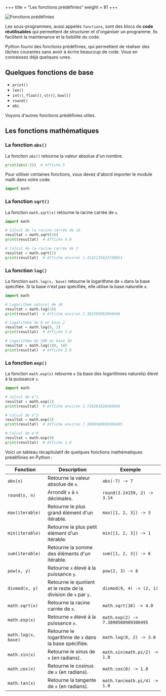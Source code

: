 +++
title = "Les fonctions prédéfinies"
weight = 81
+++

![Fonctions prédéfinies](../fn-predefinies.jpeg?width=25vw)

Les sous-programmes, aussi appelés `fonctions`, sont des blocs de **code réutilisables** qui permettent de structurer et d'organiser un programme. Ils facilitent la maintenance et la lisibilité du code. 

Python fourni des fonctions prédéfinies, qui permettent de réaliser des tâches courantes sans avoir à écrire beaucoup de code. Vous en connaissez déjà quelques-unes.

## Quelques fonctions de base

- `print()`
- `len()`
- `int()`, `float()`, `str()`, `bool()`
- `round()`
- etc.

Voyons d'autres fonctions prédéfinies utiles.

## Les fonctions mathématiques

### La fonction `abs()`

La fonction `abs()` retourne la valeur absolue d'un nombre.

```python
print(abs(-5))  # Affiche 5
```

Pour utiliser certaines fonctions, vous devez d'abord importer le module math dans votre code.

```python
import math
```

### La fonction `sqrt()`

La fonction `math.sqrt(x)` retourne la racine carrée de `x`.

```python
import math

# Calcul de la racine carrée de 16
resultat = math.sqrt(16)
print(resultat)  # Affiche 4.0

# Calcul de la racine carrée de 2
resultat = math.sqrt(2)
print(resultat)  # Affiche environ 1.4142135623730951
```

### La fonction `log()`

La fonction `math.log(x, base)` retourne le logarithme de `x` dans la base spécifiée. Si la base n'est pas spécifiée, elle utilise la base naturelle `e`.

```python
import math

# Logarithme naturel de 10
resultat = math.log(10)
print(resultat)  # Affiche environ 2.302585092994046

# Logarithme de 8 en base 2
resultat = math.log(8, 2)
print(resultat)  # Affiche 3.0

# Logarithme de 100 en base 10
resultat = math.log(100, 10)
print(resultat)  # Affiche 2.0
```

### La fonction `exp()`

La fonction `math.exp(x)` retourne `e` (la base des logarithmes naturels) élevé à la puissance `x`.


```python
import math

# Calcul de e^1
resultat = math.exp(1)
print(resultat)  # Affiche environ 2.718281828459045

# Calcul de e^2
resultat = math.exp(2)
print(resultat)  # Affiche environ 7.3890560989306495

# Calcul de e^0
resultat = math.exp(0)
print(resultat)  # Affiche 1.0
```

Voici un tableau récapitulatif de quelques fonctions mathématiques prédéfinies en Python :

| **Fonction** | **Description** | **Exemple** |
|--------------|-----------------|-------------|
| `abs(x)`     | Retourne la valeur absolue de `x`. | `abs(-7) -> 7` |
| `round(x, n)`| Arrondit `x` à `n` décimales. | `round(3.14159, 2) -> 3.14` |
| `max(iterable)` | Retourne le plus grand élément d'un itérable. | `max([1, 2, 3]) -> 3` |
| `min(iterable)` | Retourne le plus petit élément d'un itérable. | `min([1, 2, 3]) -> 1` |
| `sum(iterable)` | Retourne la somme des éléments d'un itérable. | `sum([1, 2, 3]) -> 6` |
| `pow(x, y)`  | Retourne `x` élevé à la puissance `y`. | `pow(2, 3) -> 8` |
| `divmod(x, y)` | Retourne le quotient et le reste de la division de `x` par `y`. | `divmod(9, 4) -> (2, 1)` |
| `math.sqrt(x)` | Retourne la racine carrée de `x`. | `math.sqrt(16) -> 4.0` |
| `math.exp(x)`  | Retourne `e` élevé à la puissance `x`. | `math.exp(2) -> 7.3890560989306495` |
| `math.log(x, base)` | Retourne le logarithme de `x` dans la base spécifiée. | `math.log(8, 2) -> 3.0` |
| `math.sin(x)` | Retourne le sinus de `x` (en radians). | `math.sin(math.pi/2) -> 1.0` |
| `math.cos(x)` | Retourne le cosinus de `x` (en radians). | `math.cos(0) -> 1.0` |
| `math.tan(x)` | Retourne la tangente de `x` (en radians). | `math.tan(math.pi/4) -> 1.0` |



